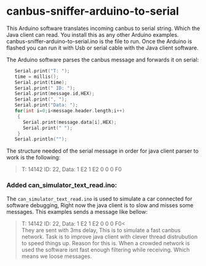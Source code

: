 # canbus-sniffer-arduino-to-serial

This Arduino software translates incoming canbus to serial string. Which the Java client can read.
You install this as any other Arduino examples. canbus-sniffer-arduino-to-serial.ino is the file to run.
Once the Arduino is flashed you can run it with Usb or serial cable with the Java client software.


The Arduino software parses the canbus message and forwards it on serial:
```c++
   Serial.print("T: ");
   time = millis();
   Serial.print(time);
   Serial.print(" ID: ");
   Serial.print(message.id,HEX);
   Serial.print(", ");
   Serial.print("Data: ");
   for(int i=0;i<message.header.length;i++)
    {
      Serial.print(message.data[i],HEX);
      Serial.print(" ");
    }
   Serial.println("");
```

The structure needed of the serial message in order for java client parser to work is the following:
>T: 14142 ID: 22, Data: 1 E2 1 E2 0 0 0 F0


### Added can_simulator_text_read.ino:
The `can_simulator_text_read.ino` is used to simulate a car connected for software debugging,
Right now the java client is to slow and misses some messages. 
This examples sends a message like bellow: 
>T: 14142 ID: 22, Data: 1 E2 1 E2 0 0 0 F0<   
They are sent with 3ms delay, This is to simulate a fast canbus network.
Task is to improve java client with clever thread distrubution to speed things up.
Reason for this is. When a crowded network is used the software isnt fast enough filtering while receiving. Which means we loose messages.
